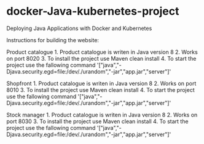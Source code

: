 # docker-Java-kubernetes-project
Deploying Java Applications with Docker and Kubernetes

Instructions for building the website:

Product catalogue
    1. Product catalogue is writen in Java version 8
    2. Works on port 8020
    3. To install the project use Maven clean install
    4. To start the project use the fallowing command '["java","-Djava.security.egd=file:/dev/./urandom","-jar","app.jar","server"]'

Shopfront
    1. Product catalogue is writen in Java version 8
    2. Works on port 8010
    3. To install the project use Maven clean install
    4. To start the project use the fallowing command '["java","-Djava.security.egd=file:/dev/./urandom","-jar","app.jar","server"]' 

 Stock manager
    1. Product catalogue is writen in Java version 8
    2. Works on port 8030
    3. To install the project use Maven clean install
    4. To start the project use the fallowing command '["java","-Djava.security.egd=file:/dev/./urandom","-jar","app.jar","server"]'
